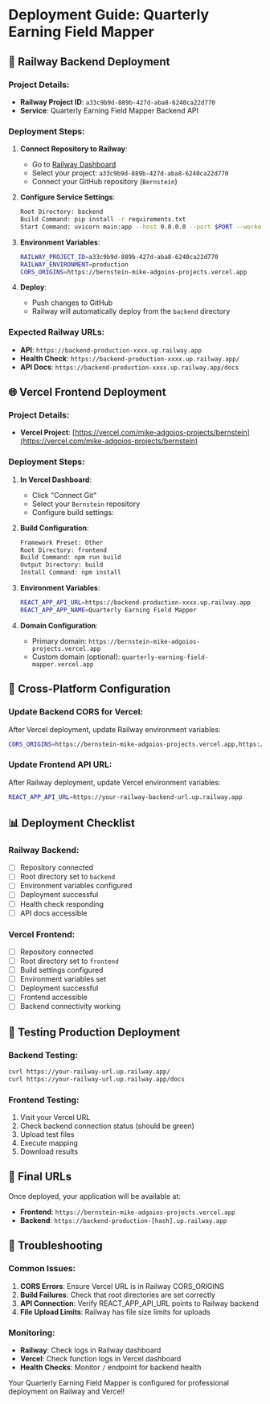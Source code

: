 # Deployment Guide: Quarterly Earning Field Mapper

## 🚀 Railway Backend Deployment

### Project Details:
- **Railway Project ID**: `a33c9b9d-889b-427d-aba8-6240ca22d770`
- **Service**: Quarterly Earning Field Mapper Backend API

### Deployment Steps:

1. **Connect Repository to Railway**:
   - Go to [Railway Dashboard](https://railway.app/dashboard)
   - Select your project: `a33c9b9d-889b-427d-aba8-6240ca22d770`
   - Connect your GitHub repository (`Bernstein`)

2. **Configure Service Settings**:
   ```bash
   Root Directory: backend
   Build Command: pip install -r requirements.txt
   Start Command: uvicorn main:app --host 0.0.0.0 --port $PORT --workers 1
   ```

3. **Environment Variables**:
   ```bash
   RAILWAY_PROJECT_ID=a33c9b9d-889b-427d-aba8-6240ca22d770
   RAILWAY_ENVIRONMENT=production
   CORS_ORIGINS=https://bernstein-mike-adgoios-projects.vercel.app
   ```

4. **Deploy**:
   - Push changes to GitHub
   - Railway will automatically deploy from the `backend` directory

### Expected Railway URLs:
- **API**: `https://backend-production-xxxx.up.railway.app`
- **Health Check**: `https://backend-production-xxxx.up.railway.app/`
- **API Docs**: `https://backend-production-xxxx.up.railway.app/docs`

## 🌐 Vercel Frontend Deployment

### Project Details:
- **Vercel Project**: [https://vercel.com/mike-adgoios-projects/bernstein](https://vercel.com/mike-adgoios-projects/bernstein)

### Deployment Steps:

1. **In Vercel Dashboard**:
   - Click "Connect Git" 
   - Select your `Bernstein` repository
   - Configure build settings:

2. **Build Configuration**:
   ```bash
   Framework Preset: Other
   Root Directory: frontend
   Build Command: npm run build
   Output Directory: build
   Install Command: npm install
   ```

3. **Environment Variables**:
   ```bash
   REACT_APP_API_URL=https://backend-production-xxxx.up.railway.app
   REACT_APP_APP_NAME=Quarterly Earning Field Mapper
   ```

4. **Domain Configuration**:
   - Primary domain: `https://bernstein-mike-adgoios-projects.vercel.app`
   - Custom domain (optional): `quarterly-earning-field-mapper.vercel.app`

## 🔗 Cross-Platform Configuration

### Update Backend CORS for Vercel:
After Vercel deployment, update Railway environment variables:
```bash
CORS_ORIGINS=https://bernstein-mike-adgoios-projects.vercel.app,https://quarterly-earning-field-mapper.vercel.app
```

### Update Frontend API URL:
After Railway deployment, update Vercel environment variables:
```bash
REACT_APP_API_URL=https://your-railway-backend-url.up.railway.app
```

## 📊 Deployment Checklist

### Railway Backend:
- [ ] Repository connected
- [ ] Root directory set to `backend`
- [ ] Environment variables configured
- [ ] Deployment successful
- [ ] Health check responding
- [ ] API docs accessible

### Vercel Frontend:
- [ ] Repository connected
- [ ] Root directory set to `frontend`
- [ ] Build settings configured
- [ ] Environment variables set
- [ ] Deployment successful
- [ ] Frontend accessible
- [ ] Backend connectivity working

## 🧪 Testing Production Deployment

### Backend Testing:
```bash
curl https://your-railway-url.up.railway.app/
curl https://your-railway-url.up.railway.app/docs
```

### Frontend Testing:
1. Visit your Vercel URL
2. Check backend connection status (should be green)
3. Upload test files
4. Execute mapping
5. Download results

## 🎯 Final URLs

Once deployed, your application will be available at:
- **Frontend**: `https://bernstein-mike-adgoios-projects.vercel.app`
- **Backend**: `https://backend-production-[hash].up.railway.app`

## 🔧 Troubleshooting

### Common Issues:
1. **CORS Errors**: Ensure Vercel URL is in Railway CORS_ORIGINS
2. **Build Failures**: Check that root directories are set correctly
3. **API Connection**: Verify REACT_APP_API_URL points to Railway backend
4. **File Upload Limits**: Railway has file size limits for uploads

### Monitoring:
- **Railway**: Check logs in Railway dashboard
- **Vercel**: Check function logs in Vercel dashboard
- **Health Checks**: Monitor `/` endpoint for backend health

Your Quarterly Earning Field Mapper is configured for professional deployment on Railway and Vercel!
